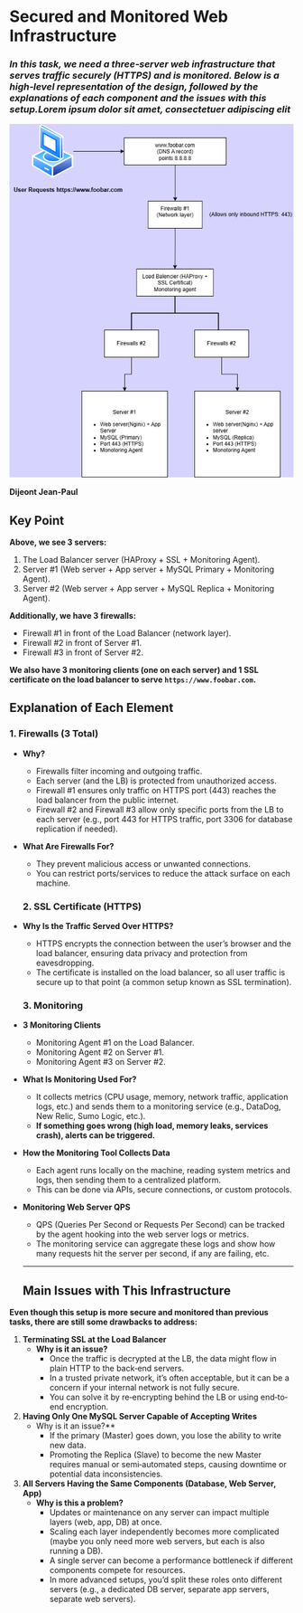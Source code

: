 # Secured and Monitored Web Infrastructure

### *In this task, we need a **three‐server web infrastructure** that serves traffic securely (HTTPS) and is monitored. Below is a high‐level representation of the design, followed by the explanations of each component and the issues with this setup.Lorem ipsum dolor sit amet, consectetuer adipiscing elit*

![secured and Monitored Web Infra](./images/Diagram_Tache2.png)

**Dijeont Jean-Paul**

## Key Point

**Above, we see 3 servers:**

1. The Load Balancer server (HAProxy \+ SSL \+ Monitoring Agent). 
2. Server \#1 (Web server \+ App server \+ MySQL Primary \+ Monitoring Agent).  
3. Server \#2 (Web server \+ App server \+ MySQL Replica \+ Monitoring Agent).

**Additionally, we have 3 firewalls:**

* Firewall \#1 in front of the Load Balancer (network layer).  
* Firewall \#2 in front of Server \#1. 
* Firewall \#3 in front of Server \#2.

**We also have 3 monitoring clients (one on each server) and 1 SSL certificate on the load balancer to serve `https://www.foobar.com`.**

## **Explanation of Each Element**

### **1\. Firewalls (3 Total)**

* **Why?**  
  * Firewalls filter incoming and outgoing traffic.  
  * Each server (and the LB) is protected from unauthorized access. 
  * Firewall \#1 ensures only traffic on HTTPS port (443) reaches the load balancer from the public internet. 
  * Firewall \#2 and Firewall \#3 allow only specific ports from the LB to each server (e.g., port 443 for HTTPS traffic, port 3306 for database replication if needed).
* **What Are Firewalls For?**  
  * They prevent malicious access or unwanted connections.  
  * You can restrict ports/services to reduce the attack surface on each machine.

  ### **2\. SSL Certificate (HTTPS)**

* **Why Is the Traffic Served Over HTTPS?**  
  * HTTPS encrypts the connection between the user’s browser and the load balancer, ensuring data privacy and protection from eavesdropping.  
  * The certificate is installed on the load balancer, so all user traffic is secure up to that point (a common setup known as SSL termination).

  ### **3\. Monitoring**

* **3 Monitoring Clients**  
  * Monitoring Agent \#1 on the Load Balancer. 
  * Monitoring Agent \#2 on Server \#1.  
  * Monitoring Agent \#3 on Server \#2.  
* **What Is Monitoring Used For?**  
  * It collects metrics (CPU usage, memory, network traffic, application logs, etc.) and sends them to a monitoring service (e.g., DataDog, New Relic, Sumo Logic, etc.).  
  * **If something goes wrong (high load, memory leaks, services crash), alerts can be triggered.**  
* **How the Monitoring Tool Collects Data**  
  * Each agent runs locally on the machine, reading system metrics and logs, then sending them to a centralized platform.  
  * This can be done via APIs, secure connections, or custom protocols.  
* **Monitoring Web Server QPS**  
  * QPS (Queries Per Second or Requests Per Second) can be tracked by the agent hooking into the web server logs or metrics. 
  * The monitoring service can aggregate these logs and show how many requests hit the server per second, if any are failing, etc.

  ---

  ## **Main Issues with This Infrastructure**

**Even though this setup is more secure and monitored than previous tasks, there are still some drawbacks to address:**

1. **Terminating SSL at the Load Balancer**  
   * **Why is it an issue?**
     * Once the traffic is decrypted at the LB, the data might flow in plain HTTP to the back‐end servers.  
     * In a trusted private network, it’s often acceptable, but it can be a concern if your internal network is not fully secure.
     * You can solve it by re‐encrypting behind the LB or using end‐to‐end encryption.  
2. **Having Only One MySQL Server Capable of Accepting Writes**  
   * Why is it an issue?**  
     * If the primary (Master) goes down, you lose the ability to write new data.  
     * Promoting the Replica (Slave) to become the new Master requires manual or semi‐automated steps, causing downtime or potential data inconsistencies.  
3. **All Servers Having the Same Components (Database, Web Server, App)**  
   * **Why is this a problem?**  
     * Updates or maintenance on any server can impact multiple layers (web, app, DB) at once.  
     * Scaling each layer independently becomes more complicated (maybe you only need more web servers, but each is also running a DB). 
     * A single server can become a performance bottleneck if different components compete for resources.  
     * In more advanced setups, you’d split these roles onto different servers (e.g., a dedicated DB server, separate app servers, separate web servers).

   